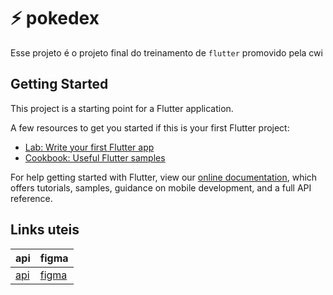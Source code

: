 # :zap: pokedex

Esse projeto é o projeto final do treinamento de `flutter` promovido pela cwi

## Getting Started

This project is a starting point for a Flutter application.

A few resources to get you started if this is your first Flutter project:

- [Lab: Write your first Flutter app](https://flutter.dev/docs/get-started/codelab)
- [Cookbook: Useful Flutter samples](https://flutter.dev/docs/cookbook)

For help getting started with Flutter, view our
[online documentation](https://flutter.dev/docs), which offers tutorials,
samples, guidance on mobile development, and a full API reference.

## Links uteis

| api                             | figma                                                                                                |
| :------------------------------ | :--------------------------------------------------------------------------------------------------- |
| [api](https://pokeapi.co/docs/) | [figma](<https://www.ﬁgma.com/ﬁle/dBNmWnHd6DjJ3FHnxSkLex/pokedex-simpliﬁcado-(Copy)?node-id=0%3A44>) |
